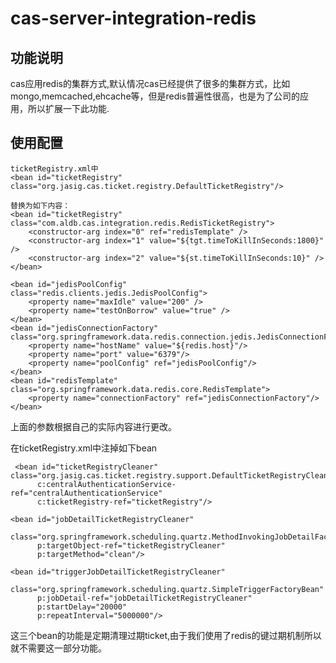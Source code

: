 # cas-server-integration-redis

## 功能说明

cas应用redis的集群方式,默认情况cas已经提供了很多的集群方式，比如mongo,memcached,ehcache等，但是redis普遍性很高，也是为了公司的应用，所以扩展一下此功能.



## 使用配置
	ticketRegistry.xml中
	<bean id="ticketRegistry" class="org.jasig.cas.ticket.registry.DefaultTicketRegistry"/>
	
	替换为如下内容：
	<bean id="ticketRegistry" class="com.aldb.cas.integration.redis.RedisTicketRegistry">
	    <constructor-arg index="0" ref="redisTemplate" />
	    <constructor-arg index="1" value="${tgt.timeToKillInSeconds:1800}" />
	    <constructor-arg index="2" value="${st.timeToKillInSeconds:10}" />
	</bean>

	<bean id="jedisPoolConfig" class="redis.clients.jedis.JedisPoolConfig">
	    <property name="maxIdle" value="200" />
	    <property name="testOnBorrow" value="true" />
	</bean>
	<bean id="jedisConnectionFactory" class="org.springframework.data.redis.connection.jedis.JedisConnectionFactory">
	    <property name="hostName" value="${redis.host}"/>
	    <property name="port" value="6379"/>
	    <property name="poolConfig" ref="jedisPoolConfig"/>
	</bean>
	<bean id="redisTemplate" class="org.springframework.data.redis.core.RedisTemplate">
	    <property name="connectionFactory" ref="jedisConnectionFactory"/>
	</bean>

上面的参数根据自己的实际内容进行更改。

在ticketRegistry.xml中注掉如下bean

	 <bean id="ticketRegistryCleaner" class="org.jasig.cas.ticket.registry.support.DefaultTicketRegistryCleaner"
          c:centralAuthenticationService-ref="centralAuthenticationService"
          c:ticketRegistry-ref="ticketRegistry"/>

    <bean id="jobDetailTicketRegistryCleaner"
          class="org.springframework.scheduling.quartz.MethodInvokingJobDetailFactoryBean"
          p:targetObject-ref="ticketRegistryCleaner"
          p:targetMethod="clean"/>

    <bean id="triggerJobDetailTicketRegistryCleaner"
          class="org.springframework.scheduling.quartz.SimpleTriggerFactoryBean"
          p:jobDetail-ref="jobDetailTicketRegistryCleaner"
          p:startDelay="20000"
          p:repeatInterval="5000000"/>

这三个bean的功能是定期清理过期ticket,由于我们使用了redis的键过期机制所以就不需要这一部分功能。
